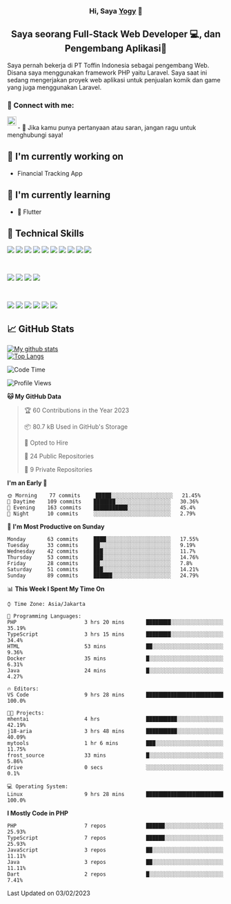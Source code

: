 <h3 align="center">
Hi, Saya <a href="#" target="_blank" rel="noreferrer">Yogy</a> 👋
</h3>

<h2 align="center">
Saya seorang Full-Stack Web Developer 💻, dan Pengembang Aplikasi📱
</h2>

Saya pernah bekerja di PT Toffin Indonesia sebagai pengembang Web. Disana saya menggunakan framework PHP yaitu Laravel. Saya saat ini sedang mengerjakan proyek web aplikasi untuk penjualan komik dan game yang juga menggunakan Laravel.

### 🤝 Connect with me:

<a href="https://www.linkedin.com/in/yogyphang/"><img align="left" src="https://raw.githubusercontent.com/yushi1007/yushi1007/main/images/linkedin.svg" alt="Nothing628 | LinkedIn" width="21px"/></a>
<!-- <a href="https://instagram.com/yushi.95"><img align="left" src="https://raw.githubusercontent.com/yushi1007/yushi1007/main/images/instagram.svg" alt="Nothing628 | Instagram" width="21px"/></a> -->
</br>
- 💬 Jika kamu punya pertanyaan atau saran, jangan ragu untuk menghubungi saya!

## 🔭 I'm currently working on

- Financial Tracking App

## 🌱 I'm currently learning

- 📱 Flutter

## 💼 Technical Skills

![](https://img.shields.io/badge/Code-Vue-informational?style=flat&logo=vue.js&color=4FC08D)
![](https://img.shields.io/badge/Code-React-informational?style=flat&logo=react&color=61DAFB)
![](https://img.shields.io/badge/Code-Redux-informational?style=flat&logo=Redux&color=764ABC)
![](https://img.shields.io/badge/Code-JavaScript-informational?style=flat&logo=JavaScript&color=F7DF1E)
![](https://img.shields.io/badge/Code-Typescript-informational?style=flat&logo=TypeScript&color=3178C6)
![](https://img.shields.io/badge/Code-HTML5-informational?style=flat&logo=HTML5&color=E34F26)
![](https://img.shields.io/badge/Code-PostgreSQL-informational?style=flat&logo=PostgreSQL&color=336791)
![](https://img.shields.io/badge/Code-SQLite-informational?style=flat&logo=SQLite&color=003B57)
![](https://img.shields.io/badge/Code-PHP-informational?style=flat&logo=php&color=777BB4)
![](https://img.shields.io/badge/Code-CSharp-informational?style=flat&logo=C%20Sharp&color=239120)

</br>

![](https://img.shields.io/badge/Style-Bootstrap-informational?style=flat&logo=Bootstrap&color=7952B3)
![](https://img.shields.io/badge/Style-CSS3-informational?style=flat&logo=CSS3&color=1572B6)
![](https://img.shields.io/badge/Style-styled--components-informational?style=flat&logo=styled-components&color=DB7093)
![](https://img.shields.io/badge/Style-Material--UI-informational?style=flat&logo=Material-UI&color=0081CB)


</br>

![](https://img.shields.io/badge/Tools-Figma-informational?style=flat&logo=Figma&color=F24E1E)
![](https://img.shields.io/badge/Tools-NPM-informational?style=flat&logo=NPM&color=CB3837)
![](https://img.shields.io/badge/Tools-Yarn-informational?style=flat&logo=Yarn&color=2C8EBB)
![](https://img.shields.io/badge/Tools-Postman-informational?style=flat&logo=Postman&color=FF6C37)
![](https://img.shields.io/badge/Tools-Git-informational?style=flat&logo=Git&color=F05032)
![](https://img.shields.io/badge/Tools-GitHub-informational?style=flat&logo=GitHub&color=181717)

## 📈 GitHub Stats 

[![My github stats](https://github-readme-stats.vercel.app/api?username=nothing628)](https://github.com/nothing628)
</br>
[![Top Langs](https://github-readme-stats.vercel.app/api/top-langs/?username=nothing628)](https://github.com/nothing628)
</br>

<!--START_SECTION:waka-->
![Code Time](http://img.shields.io/badge/Code%20Time-771%20hrs%2039%20mins-blue)

![Profile Views](http://img.shields.io/badge/Profile%20Views-1-blue)

**🐱 My GitHub Data** 

> 🏆 60 Contributions in the Year 2023
 > 
> 📦 80.7 kB Used in GitHub's Storage 
 > 
> 💼 Opted to Hire
 > 
> 📜 24 Public Repositories 
 > 
> 🔑 9 Private Repositories  
 > 
**I'm an Early 🐤** 

```text
🌞 Morning    77 commits     █████░░░░░░░░░░░░░░░░░░░░   21.45% 
🌆 Daytime    109 commits    ███████░░░░░░░░░░░░░░░░░░   30.36% 
🌃 Evening    163 commits    ███████████░░░░░░░░░░░░░░   45.4% 
🌙 Night      10 commits     ░░░░░░░░░░░░░░░░░░░░░░░░░   2.79%

```
📅 **I'm Most Productive on Sunday** 

```text
Monday       63 commits     ████░░░░░░░░░░░░░░░░░░░░░   17.55% 
Tuesday      33 commits     ██░░░░░░░░░░░░░░░░░░░░░░░   9.19% 
Wednesday    42 commits     ███░░░░░░░░░░░░░░░░░░░░░░   11.7% 
Thursday     53 commits     ███░░░░░░░░░░░░░░░░░░░░░░   14.76% 
Friday       28 commits     ██░░░░░░░░░░░░░░░░░░░░░░░   7.8% 
Saturday     51 commits     ███░░░░░░░░░░░░░░░░░░░░░░   14.21% 
Sunday       89 commits     ██████░░░░░░░░░░░░░░░░░░░   24.79%

```


📊 **This Week I Spent My Time On** 

```text
⌚︎ Time Zone: Asia/Jakarta

💬 Programming Languages: 
PHP                      3 hrs 20 mins       ████████░░░░░░░░░░░░░░░░░   35.19% 
TypeScript               3 hrs 15 mins       ████████░░░░░░░░░░░░░░░░░   34.4% 
HTML                     53 mins             ██░░░░░░░░░░░░░░░░░░░░░░░   9.36% 
Docker                   35 mins             █░░░░░░░░░░░░░░░░░░░░░░░░   6.31% 
Java                     24 mins             █░░░░░░░░░░░░░░░░░░░░░░░░   4.27%

🔥 Editors: 
VS Code                  9 hrs 28 mins       █████████████████████████   100.0%

🐱‍💻 Projects: 
mhentai                  4 hrs               ██████████░░░░░░░░░░░░░░░   42.19% 
j18-aria                 3 hrs 48 mins       ██████████░░░░░░░░░░░░░░░   40.09% 
mytools                  1 hr 6 mins         ███░░░░░░░░░░░░░░░░░░░░░░   11.75% 
frost_source             33 mins             █░░░░░░░░░░░░░░░░░░░░░░░░   5.86% 
drive                    0 secs              ░░░░░░░░░░░░░░░░░░░░░░░░░   0.1%

💻 Operating System: 
Linux                    9 hrs 28 mins       █████████████████████████   100.0%

```

**I Mostly Code in PHP** 

```text
PHP                      7 repos             ██████░░░░░░░░░░░░░░░░░░░   25.93% 
TypeScript               7 repos             ██████░░░░░░░░░░░░░░░░░░░   25.93% 
JavaScript               3 repos             ██░░░░░░░░░░░░░░░░░░░░░░░   11.11% 
Java                     3 repos             ██░░░░░░░░░░░░░░░░░░░░░░░   11.11% 
Dart                     2 repos             █░░░░░░░░░░░░░░░░░░░░░░░░   7.41%

```



 Last Updated on 03/02/2023
<!--END_SECTION:waka-->

<!--
Saya 
I love the entire process of developing creative websites. I love the challenge of finding caches and spending time to meet new people. Learning how people hide things and where people are likely to look.

**nothing628/nothing628** is a ✨ _special_ ✨ repository because its `README.md` (this file) appears on your GitHub profile.

Here are some ideas to get you started:

- 🔭 I’m currently working on ...
- 🌱 I’m currently learning ...
- 👯 I’m looking to collaborate on ...
- 🤔 I’m looking for help with ...
- 💬 Ask me about ...
- 📫 How to reach me: ...
- 😄 Pronouns: ...
- ⚡ Fun fact: ...
-->
